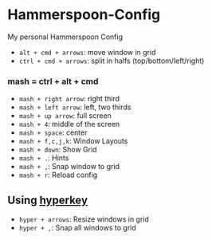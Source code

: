 # Hammerspoon-Config

My personal Hammerspoon Config

- `alt + cmd + arrows`: move window in grid
- `ctrl + cmd + arrows`: split in halfs (top/bottom/left/right)

### mash = ctrl + alt + cmd

- `mash + right arrow`: right third
- `mash + left arrow`: left, two thirds
- `mash + up arrow`: full screen
- `mash + 4`: middle of the screen
- `mash + space`: center
- `mash + f,c,j,k`: Window Layouts
- `mash + down`: Show Grid
- `mash + .`: Hints
- `mash + ,`: Snap window to grid
- `mash + r`: Reload config

## Using [hyperkey](http://brettterpstra.com/2012/12/08/a-useful-caps-lock-key/)

- `hyper + arrows`: Resize windows in grid
- `hyper + ,`: Snap all windows to grid
